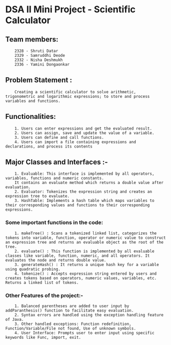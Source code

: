 ﻿# DSA II Mini Project - Scientific Calculator


## Team members:
        2328 - Shruti Datar
        2329 - Samruddhi Deode
        2332 - Nisha Deshmukh
        2336 - Yamini Dongaonkar


## Problem Statement : 
        Creating a scientific calculator to solve arithmetic, trigonometric and logarithmic expressions; to store and process variables and functions.


## Functionalities:
        1. Users can enter expressions and get the evaluated result.
        2. Users can assign, save and update the value of a variable.
        3. Users can define and call functions.
        4. Users can import a file containing expressions and declarations, and process its contents


## Major Classes and Interfaces :-
        1. Evaluable: This interface is implemented by all operators, variables, functions and numeric constants.
        It contains an evaluate method which returns a double value after evaluation.
        2. Evaluator: Tokenizes the expression string and creates an expression tree to evaluate. 
        3. HashTable: Implements a hash table which maps variables to their corresponding values and functions to their corresponding expressions.


### Some important functions in the code:
        1. makeTree() : Scans a tokenized linked list, categorizes the tokens into variable, function, operator or numeric value to construct an expression tree and returns an evaluable object as the root of the tree.
        2. evaluate() : This function is implemented by all evaluable classes like variable, function, numeric, and all operators. It evaluates the node and returns double value.
        3. generateHash() : It returns a unique hash key for a variable using quadratic probing. 
        4. tokenize() : Accepts expression string entered by users and creates tokens based on operators, numeric values, variables, etc. Returns a linked list of tokens.


### Other Features of the project:-
        1. Balanced parentheses are added to user input by addParanthesis() function to facilitate easy evaluation.
        2. Syntax errors are handled using the exception handling feature of Java.
        3. Other handled exceptions: Function redefinition, Function/Variable/File not found, Use of unknown symbols.
        4. User Interface: Prompts user to enter input using specific keywords like Func, import, exit.
